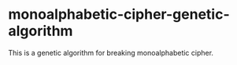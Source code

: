 # monoalphabetic-cipher-genetic-algorithm
This is a genetic algorithm for breaking monoalphabetic cipher.

